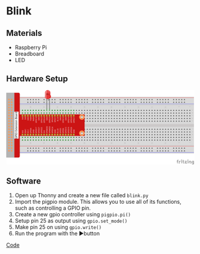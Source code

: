 # Blink

## Materials

* Raspberry Pi
* Breadboard
* LED


## Hardware Setup

![Circuit Setup](circuit.png)

## Software

1. Open up Thonny and create a new file called `blink.py`
2. Import the pigpio module. This allows you to use all of its functions, such as controlling a GPIO pin.
3. Create a new gpio controller using `pigpio.pi()`
4. Setup pin 25 as output using `gpio.set_mode()`
5. Make pin 25 on using `gpio.write()`
6. Run the program with the ▶️button 

[Code](output.py)
